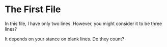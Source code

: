 # The First File

In this file, I have only two lines. However, you might consider it to be three lines?

It depends on your stance on blank lines. Do they count?
